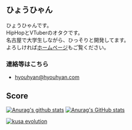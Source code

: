 ## ひょうひゃん

ひょうひゃんです。  
HipHopとVTuberのオタクです。  
名古屋で大学生しながら、ひっそりと開発してます。  
よろしければ[ホームページ](https://hyouhyan.com)もご覧ください。  

### 連絡等はこちら
- [hyouhyan@hyouhyan.com](mailto:hyouhyan@hyouhyan.com)

## Score
[![Anurag's github stats](https://github-readme-stats.vercel.app/api?username=hyouhyan&show=reviews&rank_icon=github&show_icons=true&ring_color=6666f3)](https://github.com/anuraghazra/github-readme-stats)
[![Anurag's GitHub stats](https://github-readme-stats.vercel.app/api/top-langs/?username=hyouhyan&layout=donut&langs_count=6)](https://github.com/anuraghazra/github-readme-stats)

[![kusa evolution](https://kusa-evolution.onrender.com/evolution?username=hyouhyan&length=14)](https://github.com/SatooRu65536/kusa-evolution)
